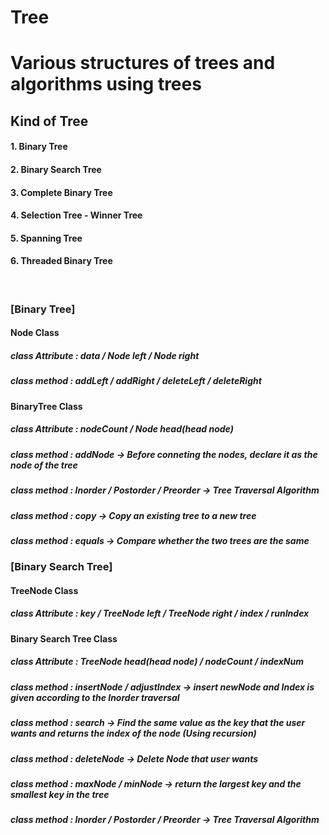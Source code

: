 # Tree
<h1>Various structures of trees and algorithms using trees</h1>
<h2>Kind of Tree</h2>
<h4> 1. Binary Tree </h4>
<h4> 2. Binary Search Tree </h4>
<h4> 3. Complete Binary Tree </h4>
<h4> 4. Selection Tree - Winner Tree </h4>
<h4> 5. Spanning Tree </h4>
<h4> 6. Threaded Binary Tree </h4>
<br>
<h3> [Binary Tree] </h3>

<h4> Node Class </h4>
<h5> class Attribute : data / Node left / Node right </h5>
<h5> class method : addLeft / addRight / deleteLeft / deleteRight </h5>

<h4> BinaryTree Class </h4>
<h5> class Attribute : nodeCount / Node head(head node) </h5>
<h5> class method : addNode -> Before conneting the nodes, declare it as the node of the tree </h5>
<h5> class method : Inorder / Postorder / Preorder  -> Tree Traversal Algorithm </h5>
<h5> class method : copy -> Copy an existing tree to a new tree </h5>
<h5> class method : equals -> Compare whether the two trees are the same </h5>

<h3> [Binary Search Tree] </h3>

<h4> TreeNode Class </h4>
<h5> class Attribute : key / TreeNode left / TreeNode right / index / runIndex</h5>

<h4> Binary Search Tree Class </h4>
<h5> class Attribute : TreeNode head(head node) / nodeCount / indexNum </h5>
<h5> class method : insertNode / adjustIndex -> insert newNode and Index is given according to the Inorder traversal </h5>
<h5> class method : search ->  Find the same value as the key that the user wants and returns the index of the node (Using recursion) </h5>
<h5> class method : deleteNode -> Delete Node that user wants </h5>
<h5> class method : maxNode / minNode -> return the largest key and the smallest key in the tree </h5>
<h5> class method : Inorder / Postorder / Preorder  -> Tree Traversal Algorithm </h5>
